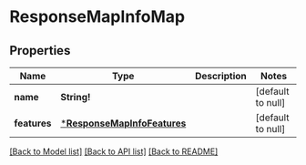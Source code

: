 # ResponseMapInfoMap

## Properties
Name | Type | Description | Notes
------------ | ------------- | ------------- | -------------
**name** | **String!** |  | [default to null]
**features** | [***ResponseMapInfoFeatures**](ResponseMapInfoFeatures.md) |  | [default to null]

[[Back to Model list]](../README.md#documentation-for-models) [[Back to API list]](../README.md#documentation-for-api-endpoints) [[Back to README]](../README.md)


